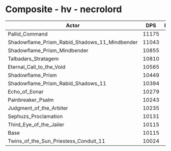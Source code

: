 # Composite - hv - necrolord
| Actor | DPS | Increase |
|---|:---:|:---:|
|Pallid_Command|11175|10.48%|
|Shadowflame_Prism_Rabid_Shadows_11_Mindbender|11043|9.17%|
|Shadowflame_Prism_Mindbender|10855|7.31%|
|Talbadars_Stratagem|10810|6.87%|
|Eternal_Call_to_the_Void|10565|4.45%|
|Shadowflame_Prism|10449|3.31%|
|Shadowflame_Prism_Rabid_Shadows_11|10394|2.75%|
|Echo_of_Eonar|10279|1.62%|
|Painbreaker_Psalm|10243|1.26%|
|Judgment_of_the_Arbiter|10235|1.18%|
|Sephuzs_Proclamation|10131|0.16%|
|Third_Eye_of_the_Jailer|10115|0.00%|
|Base|10115|0.00%|
|Twins_of_the_Sun_Priestess_Conduit_11|10024|-0.90%|
